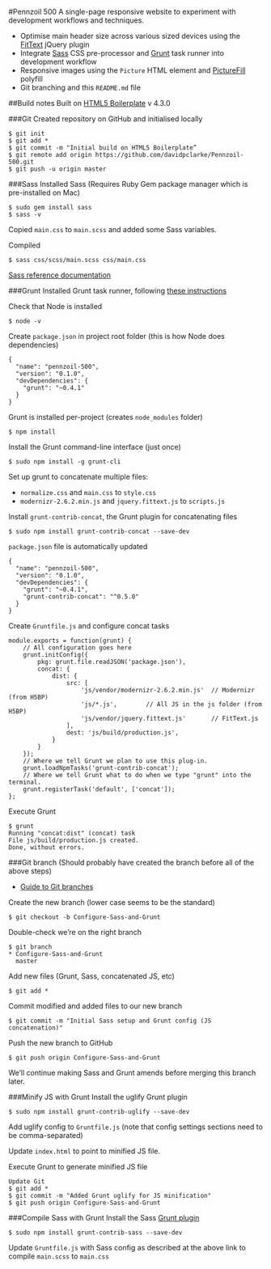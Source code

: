 #Pennzoil 500
A single-page responsive website to experiment with development workflows and techniques.

* Optimise main header size across various sized devices using the [FitText](http://fittextjs.com/) jQuery plugin
* Integrate [Sass](http://sass-lang.com/) CSS pre-processor and [Grunt](http://gruntjs.com/) task runner into development workflow
* Responsive images using the `Picture` HTML element and [PictureFill](https://github.com/scottjehl/picturefill) polyfill
* Git branching and this `README.md` file

##Build notes
Built on [HTML5 Boilerplate](http://html5boilerplate.com/) v 4.3.0 

###Git
Created repository on GitHub and initialised locally
```
$ git init
$ git add *
$ git commit -m "Initial build on HTML5 Boilerplate”
$ git remote add origin https://github.com/davidpclarke/Pennzoil-500.git
$ git push -u origin master
```

###Sass
Installed Sass (Requires Ruby Gem package manager which is pre-installed on Mac)
```
$ sudo gem install sass
$ sass -v
```

Copied `main.css` to `main.scss` and added some Sass variables. 

Compiled
```
$ sass css/scss/main.scss css/main.css 
```

[Sass reference documentation](http://sass-lang.com/documentation/file.SASS_REFERENCE.html#using_sass)


###Grunt
Installed Grunt task runner, following [these instructions](http://24ways.org/2013/grunt-is-not-weird-and-hard/)

Check that Node is installed
```
$ node -v
```

Create `package.json` in project root folder (this is how Node does dependencies)
```
{
  "name": "pennzoil-500",
  "version": "0.1.0",
  "devDependencies": {
    "grunt": "~0.4.1"
  }
}
```

Grunt is installed per-project (creates `node_modules` folder)
```
$ npm install
```

Install the Grunt command-line interface (just once)
```
$ sudo npm install -g grunt-cli
```

Set up grunt to concatenate multiple files:
* `normalize.css` and `main.css` to `style.css`
* `modernizr-2.6.2.min.js` and `jquery.fittext.js` to `scripts.js`

Install `grunt-contrib-concat`, the Grunt plugin for concatenating files
```
$ sudo npm install grunt-contrib-concat --save-dev
```

`package.json` file is automatically updated
```
{
  "name": "pennzoil-500",
  "version": "0.1.0",
  "devDependencies": {
    "grunt": "~0.4.1",
    "grunt-contrib-concat": "^0.5.0"
  }
}
```

Create `Gruntfile.js` and configure concat tasks
```
module.exports = function(grunt) {
    // All configuration goes here 
    grunt.initConfig({
        pkg: grunt.file.readJSON('package.json'),
        concat: {   
            dist: {
                src: [
                    'js/vendor/modernizr-2.6.2.min.js'  // Modernizr (from H5BP)
                    'js/*.js',        // All JS in the js folder (from H5BP)
                    'js/vendor/jquery.fittext.js'       // FitText.js
                ],
                dest: 'js/build/production.js',
            }
        }
    });
    // Where we tell Grunt we plan to use this plug-in.
    grunt.loadNpmTasks('grunt-contrib-concat');
    // Where we tell Grunt what to do when we type "grunt" into the terminal.
    grunt.registerTask('default', ['concat']);
};
```
Execute Grunt
```
$ grunt
Running "concat:dist" (concat) task
File js/build/production.js created.
Done, without errors.
```


###Git branch
(Should probably have created the branch before all of the above steps)

* [Guide to Git branches](https://github.com/Kunena/Kunena-Forum/wiki/Create-a-new-branch-with-git-and-manage-branches)

Create the new branch (lower case seems to be the standard)
```
$ git checkout -b Configure-Sass-and-Grunt
```

Double-check we’re on the right branch
```
$ git branch
* Configure-Sass-and-Grunt
  master
```

Add new files (Grunt, Sass, concatenated JS, etc)
```
$ git add *
```

Commit modified and added files to our new branch
```
$ git commit -m "Initial Sass setup and Grunt config (JS concatenation)"
```

Push the new branch to GitHub
```
$ git push origin Configure-Sass-and-Grunt
```

We’ll continue making Sass and Grunt amends before merging this branch later.


###Minify JS with Grunt
Install the uglify Grunt plugin
```
$ sudo npm install grunt-contrib-uglify --save-dev
```

Add uglify config to `Gruntfile.js` (note that config settings sections need to be comma-separated)

Update `index.html` to point to minified JS file.

Execute Grunt to generate minified JS file
```
Update Git
$ git add *
$ git commit -m "Added Grunt uglify for JS minification"
$ git push origin Configure-Sass-and-Grunt

```

###Compile Sass with Grunt
Install the Sass [Grunt plugin](https://github.com/gruntjs/grunt-contrib-sass)

```
$ sudo npm install grunt-contrib-sass --save-dev
```
Update `Gruntfile.js` with Sass config as described at the above link to compile `main.scss` to `main.css`

